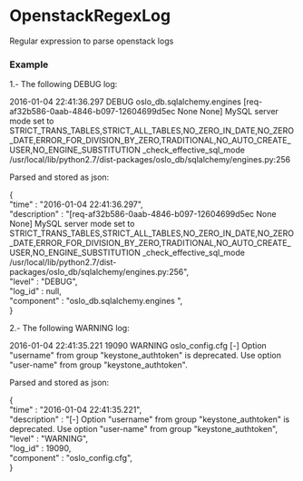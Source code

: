 # OpenstackRegexLog
Regular expression to parse openstack logs

### Example

1.- The following  DEBUG log:  

2016-01-04 22:41:36.297 DEBUG oslo_db.sqlalchemy.engines [req-af32b586-0aab-4846-b097-12604699d5ec None None] MySQL server mode set to STRICT_TRANS_TABLES,STRICT_ALL_TABLES,NO_ZERO_IN_DATE,NO_ZERO_DATE,ERROR_FOR_DIVISION_BY_ZERO,TRADITIONAL,NO_AUTO_CREATE_USER,NO_ENGINE_SUBSTITUTION _check_effective_sql_mode /usr/local/lib/python2.7/dist-packages/oslo_db/sqlalchemy/engines.py:256  


Parsed and stored as json:

{  
    "time" : "2016-01-04 22:41:36.297",  
    "description" : "[req-af32b586-0aab-4846-b097-12604699d5ec None None] MySQL server mode set to STRICT_TRANS_TABLES,STRICT_ALL_TABLES,NO_ZERO_IN_DATE,NO_ZERO_DATE,ERROR_FOR_DIVISION_BY_ZERO,TRADITIONAL,NO_AUTO_CREATE_USER,NO_ENGINE_SUBSTITUTION _check_effective_sql_mode /usr/local/lib/python2.7/dist-packages/oslo_db/sqlalchemy/engines.py:256",  
    "level" : "DEBUG",  
    "log_id" : null,  
    "component" : "oslo_db.sqlalchemy.engines ",  
}  

2.- The following  WARNING log:  

2016-01-04 22:41:35.221 19090 WARNING oslo_config.cfg [-] Option "username" from group "keystone_authtoken" is deprecated. Use option "user-name" from group "keystone_authtoken".  


Parsed and stored as json:  

{  
    "time" : "2016-01-04 22:41:35.221",  
    "description" : "[-] Option "username" from group "keystone_authtoken" is deprecated. Use option "user-name" from group "keystone_authtoken",  
    "level" : "WARNING",  
    "log_id" : 19090,  
    "component" : "oslo_config.cfg",  
}  

